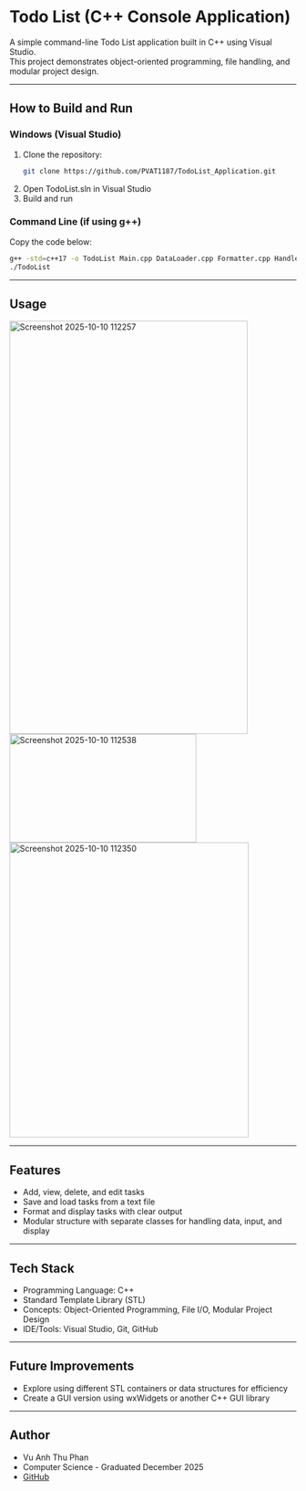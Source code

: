 # Todo List (C++ Console Application)

A simple command-line Todo List application built in C++ using Visual Studio.  
This project demonstrates object-oriented programming, file handling, and modular project design.

---

## How to Build and Run
### Windows (Visual Studio)
1. Clone the repository:
   ```bash
   git clone https://github.com/PVAT1187/TodoList_Application.git
2. Open TodoList.sln in Visual Studio
3. Build and run

### Command Line (if using g++)
Copy the code below:
  ```bash
  g++ -std=c++17 -o TodoList Main.cpp DataLoader.cpp Formatter.cpp Handler.cpp Interface.cpp Printer.cpp Todo.cpp TodoList.cpp
  ./TodoList
  ```
---

## Usage
<img width="418" height="724" alt="Screenshot 2025-10-10 112257" src="https://github.com/user-attachments/assets/316491f5-a473-42e9-8ecf-ca1f26b1993f" />
<img width="328" height="190" alt="Screenshot 2025-10-10 112538" src="https://github.com/user-attachments/assets/553ffc63-318e-439a-8e63-153c5f6927ee" />
<img width="420" height="517" alt="Screenshot 2025-10-10 112350" src="https://github.com/user-attachments/assets/0aa2b938-2f0c-4c34-817f-b29f19e1aa15" />

---

## Features
- Add, view, delete, and edit tasks
- Save and load tasks from a text file
- Format and display tasks with clear output
- Modular structure with separate classes for handling data, input, and display

---

## Tech Stack
- Programming Language: C++
- Standard Template Library (STL)
- Concepts: Object-Oriented Programming, File I/O, Modular Project Design
- IDE/Tools: Visual Studio, Git, GitHub

---

## Future Improvements
- Explore using different STL containers or data structures for efficiency
- Create a GUI version using wxWidgets or another C++ GUI library

---

## Author
- Vu Anh Thu Phan
- Computer Science - Graduated December 2025
- [GitHub](https://github.com/PVAT1187) 

